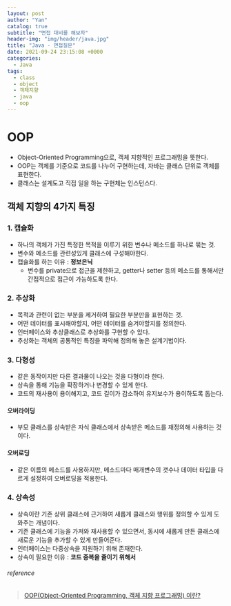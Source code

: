```yaml
---
layout: post
author: "Yan"
catalog: true
subtitle: "면접 대비를 해보자"
header-img: "img/header/java.jpg"
title: "Java - 면접질문"
date: 2021-09-24 23:15:08 +0000
categories:
  - Java
tags:
  - class
  - object
  - 객체지향
  - java
  - oop
---
```


# OOP

- Object-Oriented Programming으로, 객체 지향적인 프로그래밍을 뜻한다.
- OOP는 객체를 기준으로 코드를 나누어 구현하는데, 자바는 클래스 단위로 객체를 표현한다.
- 클래스는 설계도고 직접 일을 하는 구현체는 인스턴스다.

## 객체 지향의 4가지 특징

### 1. 캡슐화
- 하나의 객체가 가진 특정한 목적을 이루기 위한 변수나 메소드를 하나로 묶는 것.
- 변수와 메소드를 관련성있게 클래스에 구성해야한다.
- 캡슐화를 하는 이유 : **정보은닉**
    - 변수를 private으로 접근을 제한하고, getter나 setter 등의 메소드를 통해서만 간접적으로 접근이 가능하도록 한다.

### 2. 추상화
- 목적과 관련이 없는 부분을 제거하여 필요한 부분만을 표현하는 것.
- 어떤 데이터를 표시해야할지, 어떤 데이터를 숨겨야할지를 정의한다.
- 인터페이스와 추상클래스로 추상화를 구현할 수 있다.
- 추상화는 객체의 공통적인 특징을 파악해 정의해 놓은 설계기법이다.

### 3. 다형성
- 같은 동작이지만 다른 결과물이 나오는 것을 다형이라 한다.
- 상속을 통해 기능을 확장하거나 변경할 수 있게 한다.
- 코드의 재사용이 용이해지고, 코드 길이가 감소하여 유지보수가 용이하도록 돕는다.

#### 오버라이딩
- 부모 클래스를 상속받은 자식 클래스에서 상속받은 메소드를 재정의해 사용하는 것이다.

#### 오버로딩
- 같은 이름의 메소드를 사용하지만, 메소드마다 매개변수의 갯수나 데이터 타입을 다르게 설정하여 오버로딩을 적용한다.

### 4. 상속성
- 상속이란 기존 상위 클래스에 근거하여 새롭게 클래스와 행위를 정의할 수 있게 도와주는 개념이다.
- 기존 클래스에 기능을 가져와 재사용할 수 있으면서, 동시에 새롭게 만든 클래스에 새로운 기능을 추가할 수 있게 만들어준다.
- 인터페이스는 다중상속을 지원하기 위해 존재한다.
- 상속이 필요한 이유 : **코드 중복을 줄이기 위해서**

###### reference 
> [OOP(Object-Oriented Programming, 객체 지향 프로그래밍) 이란?](https://velog.io/@hkoo9329/OOPObject-Oriented-Programming-%EA%B0%9D%EC%B2%B4-%EC%A7%80%ED%96%A5-%ED%94%84%EB%A1%9C%EA%B7%B8%EB%9E%98%EB%B0%8D-%EC%9D%B4%EB%9E%80)